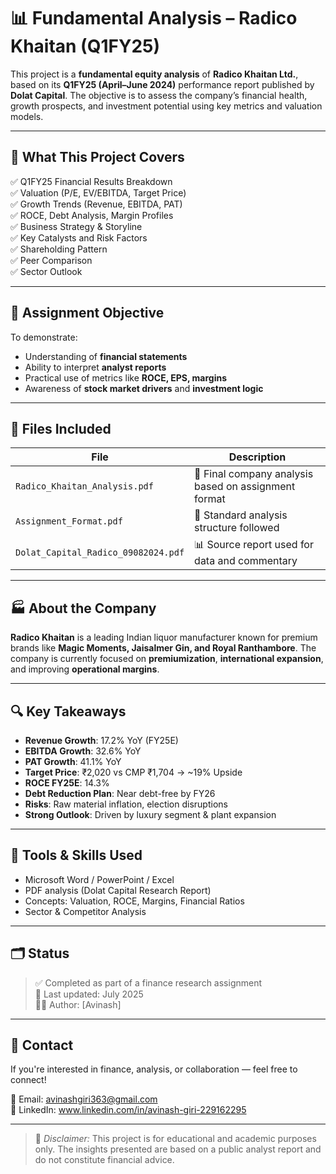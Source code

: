 # 📊 Fundamental Analysis – Radico Khaitan (Q1FY25)

This project is a **fundamental equity analysis** of **Radico Khaitan Ltd.**, based on its **Q1FY25 (April–June 2024)** performance report published by **Dolat Capital**. The objective is to assess the company’s financial health, growth prospects, and investment potential using key metrics and valuation models.

---

## 🧠 What This Project Covers

✅ Q1FY25 Financial Results Breakdown  
✅ Valuation (P/E, EV/EBITDA, Target Price)  
✅ Growth Trends (Revenue, EBITDA, PAT)  
✅ ROCE, Debt Analysis, Margin Profiles  
✅ Business Strategy & Storyline  
✅ Key Catalysts and Risk Factors  
✅ Shareholding Pattern  
✅ Peer Comparison  
✅ Sector Outlook

---

## 🧾 Assignment Objective

To demonstrate:
- Understanding of **financial statements**
- Ability to interpret **analyst reports**
- Practical use of metrics like **ROCE, EPS, margins**
- Awareness of **stock market drivers** and **investment logic**

---

## 📂 Files Included

| File | Description |
|------|-------------|
| `Radico_Khaitan_Analysis.pdf` | 📄 Final company analysis based on assignment format |
| `Assignment_Format.pdf` | 🧾 Standard analysis structure followed |
| `Dolat_Capital_Radico_09082024.pdf` | 📊 Source report used for data and commentary |



---

## 🏭 About the Company

**Radico Khaitan** is a leading Indian liquor manufacturer known for premium brands like **Magic Moments, Jaisalmer Gin, and Royal Ranthambore**. The company is currently focused on **premiumization**, **international expansion**, and improving **operational margins**.

---

## 🔍 Key Takeaways

- **Revenue Growth**: 17.2% YoY (FY25E)
- **EBITDA Growth**: 32.6% YoY
- **PAT Growth**: 41.1% YoY
- **Target Price**: ₹2,020 vs CMP ₹1,704 → ~19% Upside
- **ROCE FY25E**: 14.3%
- **Debt Reduction Plan**: Near debt-free by FY26
- **Risks**: Raw material inflation, election disruptions
- **Strong Outlook**: Driven by luxury segment & plant expansion

---

## 📌 Tools & Skills Used

- Microsoft Word / PowerPoint / Excel
- PDF analysis (Dolat Capital Research Report)
- Concepts: Valuation, ROCE, Margins, Financial Ratios
- Sector & Competitor Analysis

---

## 🗂️ Status

> ✅ Completed as part of a finance research assignment  
> 📅 Last updated: July 2025  
> 🧑‍💻 Author: [Avinash]

---

## 📧 Contact

If you're interested in finance, analysis, or collaboration — feel free to connect!

📨 Email: avinashgiri363@gmail.com  
🔗 LinkedIn: www.linkedin.com/in/avinash-giri-229162295


---

> 📢 *Disclaimer:* This project is for educational and academic purposes only. The insights presented are based on a public analyst report and do not constitute financial advice.

